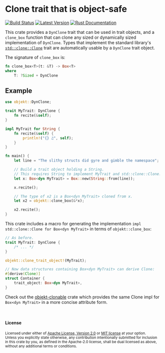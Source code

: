 Clone trait that is object-safe
===============================

[![Build Status](https://api.travis-ci.org/dtolnay/objekt.svg?branch=master)](https://travis-ci.org/dtolnay/objekt)
[![Latest Version](https://img.shields.io/crates/v/objekt.svg)](https://crates.io/crates/objekt)
[![Rust Documentation](https://img.shields.io/badge/api-rustdoc-blue.svg)](https://docs.rs/objekt/0.1/objekt/)

This crate provides a `DynClone` trait that can be used in trait objects, and a
`clone_box` function that can clone any sized or dynamically sized
implementation of `DynClone`. Types that implement the standard library's
[`std::clone::Clone`] trait are automatically usable by a `DynClone` trait
object.

[`std::clone::Clone`]: https://doc.rust-lang.org/std/clone/trait.Clone.html

The signature of `clone_box` is:

```rust
fn clone_box<T>(t: &T) -> Box<T>
where
    T: ?Sized + DynClone
```

## Example

```rust
use objekt::DynClone;

trait MyTrait: DynClone {
    fn recite(&self);
}

impl MyTrait for String {
    fn recite(&self) {
        println!("{} ♫", self);
    }
}

fn main() {
    let line = "The slithy structs did gyre and gimble the namespace";

    // Build a trait object holding a String.
    // This requires String to implement MyTrait and std::clone::Clone.
    let x: Box<dyn MyTrait> = Box::new(String::from(line));

    x.recite();

    // The type of x2 is a Box<dyn MyTrait> cloned from x.
    let x2 = objekt::clone_box(&*x);

    x2.recite();
}
```

This crate includes a macro for generating the implementation `impl
std::clone::Clone for Box<dyn MyTrait>` in terms of `objekt::clone_box`:

```rust
// As before.
trait MyTrait: DynClone {
    /* ... */
}

objekt::clone_trait_object!(MyTrait);

// Now data structures containing Box<dyn MyTrait> can derive Clone:
#[derive(Clone)]
struct Container {
    trait_object: Box<dyn MyTrait>,
}
```

Check out the [objekt-clonable] crate which provides the same Clone impl for
`Box<dyn MyTrait>` in a more concise attribute form.

[objekt-clonable]: https://github.com/kardeiz/objekt-clonable

<br>

#### License

<sup>
Licensed under either of <a href="LICENSE-APACHE">Apache License, Version
2.0</a> or <a href="LICENSE-MIT">MIT license</a> at your option.
</sup>

<br>

<sub>
Unless you explicitly state otherwise, any contribution intentionally submitted
for inclusion in this crate by you, as defined in the Apache-2.0 license, shall
be dual licensed as above, without any additional terms or conditions.
</sub>
